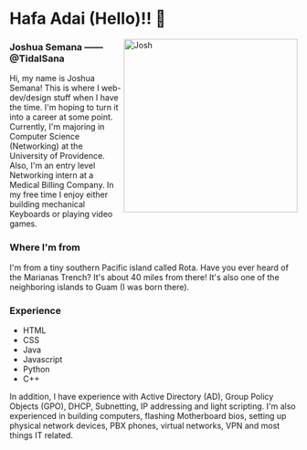 Hafa Adai **(Hello)**!! 🌺
============

<img src="https://media.discordapp.net/attachments/388125739192418305/956296393880903740/image0.jpg?width=446&height=595" align="right" alt="Josh" width="304" height="304">



### Joshua Semana —— @TidalSana
Hi, my name is Joshua Semana! This is where I web-dev/design stuff when I have the time. I'm hoping to turn it into a career at some point. Currently, I'm majoring in Computer Science (Networking) at the University of Providence. Also, I'm an entry level Networking intern at a Medical Billing Company. In my free time I enjoy either building mechanical Keyboards or playing video games. 

### Where I'm from

I'm from a tiny southern Pacific island called Rota. Have you ever heard of the Marianas Trench? It's about 40 miles from there! It's also one of the neighboring islands to Guam (I was born there).

### Experience
- HTML
- CSS
- Java
- Javascript
- Python
- C++

In addition, I have experience with Active Directory (AD), Group Policy Objects (GPO), DHCP, Subnetting, IP addressing and light scripting. I'm also experienced in building computers, flashing Motherboard bios, setting up physical network devices, PBX phones, virtual networks, VPN and most things IT related.

